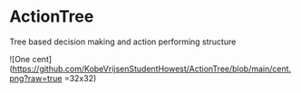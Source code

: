 # ActionTree
Tree based decision making and action performing structure

![One cent](https://github.com/KobeVrijsenStudentHowest/ActionTree/blob/main/cent.png?raw=true =32x32)
